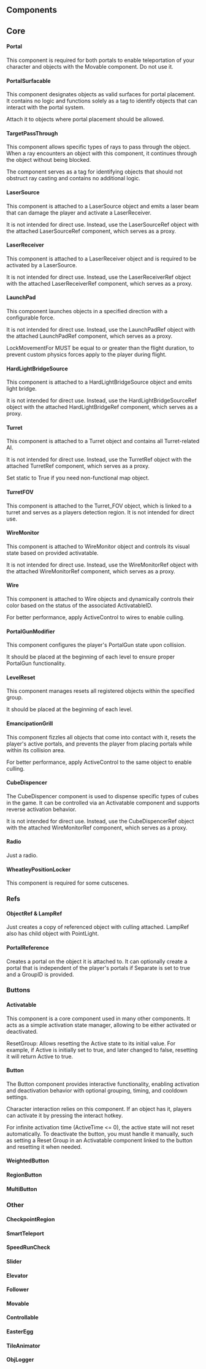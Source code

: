 ## Components

## Core

#### Portal

This component is required for both portals to enable teleportation of your character and objects with the Movable component.
Do not use it.

#### PortalSurfacable

This component designates objects as valid surfaces for portal placement.
It contains no logic and functions solely as a tag to identify objects that can interact with the portal system.

Attach it to objects where portal placement should be allowed.

#### TargetPassThrough

This component allows specific types of rays to pass through the object. When a ray encounters an object with this component, it continues through the object without being blocked.

The component serves as a tag for identifying objects that should not obstruct ray casting and contains no additional logic.

#### LaserSource

This component is attached to a LaserSource object and emits a laser beam that can damage the player and activate a LaserReceiver.

It is not intended for direct use. Instead, use the LaserSourceRef object with the attached LaserSourceRef component, which serves as a proxy.

#### LaserReceiver

This component is attached to a LaserReceiver object and is required to be activated by a LaserSource.

It is not intended for direct use. Instead, use the LaserReceiverRef object with the attached LaserReceiverRef component, which serves as a proxy.

#### LaunchPad

This component launches objects in a specified direction with a configurable force.

It is not intended for direct use. Instead, use the LaunchPadRef object with the attached LaunchPadRef component, which serves as a proxy.

LockMovementFor MUST be equal to or greater than the flight duration, to prevent custom physics forces apply to the player during flight.

#### HardLightBridgeSource

This component is attached to a HardLightBridgeSource object and emits light bridge.

It is not intended for direct use. Instead, use the HardLightBridgeSourceRef object with the attached HardLightBridgeRef component, which serves as a proxy.

#### Turret

This component is attached to a Turret object and contains all Turret-related AI.

It is not intended for direct use. Instead, use the TurretRef object with the attached TurretRef component, which serves as a proxy.

Set static to True if you need non-functional map object.

#### TurretFOV

This component is attached to the Turret_FOV object, which is linked to a turret and serves as a  players detection region.
It is not intended for direct use.

#### WireMonitor

This component is attached to WireMonitor object and controls its visual state based on provided activatable.

It is not intended for direct use. Instead, use the WireMonitorRef object with the attached WireMonitorRef component, which serves as a proxy.

#### Wire

This component is attached to Wire objects and dynamically controls their color based on the status of the associated ActivatableID.

For better performance, apply ActiveControl to wires to enable culling.

#### PortalGunModifier

This component configures the player's PortalGun state upon collision.

It should be placed at the beginning of each level to ensure proper PortalGun functionality.

#### LevelReset

This component manages resets all registered objects within the specified group.

It should be placed at the beginning of each level.

#### EmancipationGrill

This component fizzles all objects that come into contact with it, resets the player's active portals, and prevents the player from placing portals while within its collision area.

For better performance, apply ActiveControl to the same object to enable culling.

#### CubeDispencer

The CubeDispencer component is used to dispense specific types of cubes in the game. It can be controlled via an Activatable component and supports reverse activation behavior.

It is not intended for direct use. Instead, use the CubeDispencerRef object with the attached WireMonitorRef component, which serves as a proxy.

#### Radio

Just a radio.

#### WheatleyPositionLocker

This component is required for some cutscenes.

### Refs

#### ObjectRef & LampRef

Just creates a copy of referenced object with culling attached.
LampRef also has child object with PointLight.

#### PortalReference

Creates a portal on the object it is attached to. It can optionally create a portal that is independent of the player's portals if Separate is set to true and a GroupID is provided.

### Buttons

#### Activatable

This component is a core component used in many other components. It acts as a simple activation state manager, allowing to be either activated or deactivated.

ResetGroup: Allows resetting the Active state to its initial value. For example, if Active is initially set to true, and later changed to false, resetting it will return Active to true.

#### Button

The Button component provides interactive functionality, enabling activation and deactivation behavior with optional grouping, timing, and cooldown settings.

Character interaction relies on this component. If an object has it, players can activate it by pressing the interact hotkey.

For infinite activation time (ActiveTime <= 0), the active state will not reset automatically. To deactivate the button, you must handle it manually, such as setting a Reset Group in an Activatable component linked to the button and resetting it when needed.

#### WeightedButton

#### RegionButton

#### MultiButton

### Other

#### CheckpointRegion

#### SmartTeleport

#### SpeedRunCheck

#### Slider

#### Elevator

#### Follower

#### Movable

#### Controllable

#### EasterEgg

#### TileAnimator

#### ObjLogger
